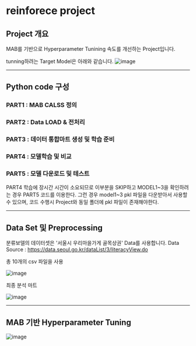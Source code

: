# reinforece project

## Project 개요
MAB를 기반으로 Hyperparameter Tunining 속도를 개선하는 Project입니다.

tunning하려는 Target Model은 아래와 같습니다.
![image](https://user-images.githubusercontent.com/95091156/206910317-7e8f300a-d5f9-4112-86f8-ae3e0376bac8.png)

***

## Python code 구성
### PART1 : MAB CALSS 정의
### PART2 : Data LOAD & 전처리 
### PART3 : 데이터 통합마트 생성 및 학습 준비
### PART4 : 모델학습 및 비교
### PART5 : 모델 다운로드 및 테스트
PART4 학습에 장시간 시간이 소요되므로 이부분을 SKIP하고 MODEL1~3을 확인하려는 경우 PART5 코드를 이용한다.
그런 경우 model1~3 pkl 파일을 다운받아서 사용할 수 있으며, 코드 수행시 Project와 동일 폴더에 pkl 파일이 존재해야한다.

***

## Data Set 및 Preprocessing

분류보델의 데이터셋은 '서울시 우리마을가게 골목상권' Data를 사용합니다.
Data Source : https://data.seoul.go.kr/dataList/3/literacyView.do

총 10개의 csv 파일을 사용

![image](https://user-images.githubusercontent.com/95091156/206910447-27d76db2-6061-44d4-9a77-c027ba8b8b98.png)

최종 분석 마트

![image](https://user-images.githubusercontent.com/95091156/206910594-254e8e57-a354-4a44-a20e-3d42b3961034.png)

***


## MAB 기반 Hyperparameter Tuning
![image](https://user-images.githubusercontent.com/95091156/206910799-6d376439-708f-4aad-a705-c2f0e8968d41.png)
